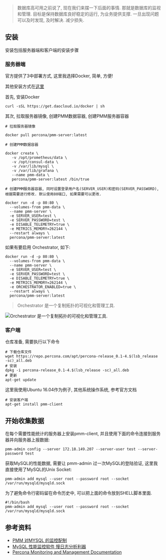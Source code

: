 
> 数据库高可用之前说了, 现在我们来摆一下后面的事情. 那就是数据库的监视和管理. 目标是保持数据库良好稳定的运行, 为业务提供支撑. 一旦出现问题可以及时发现, 及时解决. 减少损失.

## 安装

安装包括服务器端和客户端的安装步骤

### 服务器端

官方提供了3中部署方式, 这里我选择Docker, 简单, 方便!

其他安装方式在[这里](https://www.percona.com/doc/percona-monitoring-and-management/deploy/server/docker.html#run-server-docker)

首先, 安装Docker

```
curl -sSL https://get.daocloud.io/docker | sh
```

其次, 拉取服务器镜像, 创建PMM数据容器, 创建PMM服务器容器

```
# 拉取服务器镜像

docker pull percona/pmm-server:latest

# 创建PMM数据容器

docker create \
   -v /opt/prometheus/data \
   -v /opt/consul-data \
   -v /var/lib/mysql \
   -v /var/lib/grafana \
   --name pmm-data \
   percona/pmm-server:latest /bin/true

# 创建PMM服务器容器, 同时设置登录用户名(SERVER_USER)和密码(SERVER_PASSWORD), 根据需要进行修改. 默认使用80端口, 如果需要可以更改.

docker run -d -p 80:80 \
  --volumes-from pmm-data \
  --name pmm-server \
  -e SERVER_USER=test \
  -e SERVER_PASSWORD=test \
  -e DISABLE_TELEMETRY=true \
  -e METRICS_MEMORY=262144 \
  --restart always \
  percona/pmm-server:latest
```

如果有要启用 Orchestrator, 如下:

```
docker run -d -p 80:80 \
  --volumes-from pmm-data \
  --name pmm-server \
  -e SERVER_USER=test \
  -e SERVER_PASSWORD=test \
  -e DISABLE_TELEMETRY=true \
  -e METRICS_MEMORY=262144 \
  -e ORCHESTRATOR_ENABLED=true \
  --restart always \
  percona/pmm-server:latest
```

> Orchestrator 是一个复制拓扑的可视化和管理工具.

![Orchestrator 是一个复制拓扑的可视化和管理工具.](https://www.percona.com/blog/wp-content/uploads/2016/02/dgq4Yz6IRS.gif)

### 客户端

仓库准备, 需要执行以下命令

```
# 下载仓库文件
wget https://repo.percona.com/apt/percona-release_0.1-4.$(lsb_release -sc)_all.deb
# 安装
dpkg -i percona-release_0.1-4.$(lsb_release -sc)_all.deb
# 更新
apt-get update
```

这里我使用Ubuntu 16.04作为例子, 其他系统操作系统, 参考官方文档

```
# 安装客户端
apt-get install pmm-client
```

## 开始收集数据

在每个需要性能统计的服务器上安装pmm-client, 并且使用下面的命令连接到服务器并向服务器上报数据:

```
pmm-admin config --server 172.18.149.207 --server-user test --server-password test
```

获取MySQL的性能数据, 需要让 pmm-admin 过一次MySQL的登陆验证, 这里我直接使用了MySQL的Unix Socket:

```
pmm-admin add mysql --user root --password root --socket /var/run/mysqld/mysqld.sock
```

为了避免命令行密码留在命令历史中, 可以把上面的命令放到SHELL脚本里面.

```
#!/bin/bash
pmm-admin add mysql --user root --password root --socket /var/run/mysqld/mysqld.sock
```


## 参考资料

- [PMM 对MYSQL 的监控配制](https://www.cnblogs.com/zengkefu/p/7232938.html)
- [MySQL 性能监控软件 慢日志分析利器](http://blog.csdn.net/john1337/article/details/70855293)
- [Percona Monitoring and Management Documentation](https://www.percona.com/doc/percona-monitoring-and-management/index.html)
